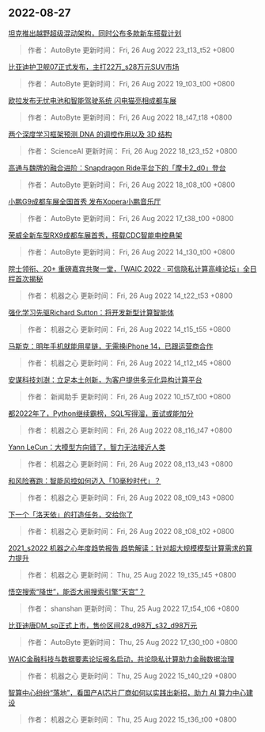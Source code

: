 
## 2022-08-27

 [坦克推出越野超级混动架构，同时公布多款新车搭载计划](https://www.jiqizhixin.com/articles/2022-08-26-16)

> 作者： AutoByte  更新时间： Fri, 26 Aug 2022 23_t13_t52 +0800

 [比亚迪护卫舰07正式发布，主打22万_s28万元SUV市场](https://www.jiqizhixin.com/articles/2022-08-26-15)

> 作者： AutoByte  更新时间： Fri, 26 Aug 2022 19_t03_t00 +0800

 [欧拉发布无忧电池和智能驾驶系统 闪电猫亮相成都车展](https://www.jiqizhixin.com/articles/2022-08-26-14)

> 作者： AutoByte  更新时间： Fri, 26 Aug 2022 18_t47_t18 +0800

 [两个深度学习框架预测 DNA 的调控作用以及 3D 结构](https://www.jiqizhixin.com/articles/2022-08-26-13)

> 作者： ScienceAI  更新时间： Fri, 26 Aug 2022 18_t23_t52 +0800

 [高通与魏牌的融合进阶：Snapdragon Ride平台下的「摩卡2_d0」登台](https://www.jiqizhixin.com/articles/2022-08-26-12)

> 作者： AutoByte  更新时间： Fri, 26 Aug 2022 18_t08_t00 +0800

 [小鹏G9成都车展全国首秀 发布Xopera小鹏音乐厅](https://www.jiqizhixin.com/articles/2022-08-26-11)

> 作者： AutoByte  更新时间： Fri, 26 Aug 2022 17_t38_t00 +0800

 [荣威全新车型RX9成都车展首秀，搭载CDC智能电控悬架](https://www.jiqizhixin.com/articles/2022-08-26-10)

> 作者： AutoByte  更新时间： Fri, 26 Aug 2022 14_t30_t00 +0800

 [院士领衔、20+ 重磅嘉宾共聚一堂，「WAIC 2022 · 可信隐私计算高峰论坛」全日程首次揭秘](https://www.jiqizhixin.com/articles/2022-08-26-9)

> 作者： 机器之心  更新时间： Fri, 26 Aug 2022 14_t22_t53 +0800

 [强化学习先驱Richard Sutton：将开发新型计算智能体](https://www.jiqizhixin.com/articles/2022-08-26-8)

> 作者： 机器之心  更新时间： Fri, 26 Aug 2022 14_t15_t55 +0800

 [马斯克：明年手机就能用星链，无需换iPhone 14，已跟运营商合作](https://www.jiqizhixin.com/articles/2022-08-26-7)

> 作者： 机器之心  更新时间： Fri, 26 Aug 2022 14_t12_t45 +0800

 [安谋科技刘澍：立足本土创新，为客户提供多元化异构计算平台](https://www.jiqizhixin.com/articles/2022-08-26-6)

> 作者： 新闻助手  更新时间： Fri, 26 Aug 2022 10_t57_t00 +0800

 [都2022年了，Python继续霸榜，SQL写得溜，面试或能加分](https://www.jiqizhixin.com/articles/2022-08-26-4)

> 作者： 机器之心  更新时间： Fri, 26 Aug 2022 08_t16_t47 +0800

 [Yann LeCun：大模型方向错了，智力无法接近人类](https://www.jiqizhixin.com/articles/2022-08-26-3)

> 作者： 机器之心  更新时间： Fri, 26 Aug 2022 08_t13_t43 +0800

 [和风险赛跑：智能风控如何迈入「10毫秒时代」？](https://www.jiqizhixin.com/articles/2022-08-26-2)

> 作者： 机器之心  更新时间： Fri, 26 Aug 2022 08_t09_t43 +0800

 [下一个「洛天依」的打造任务，交给你了](https://www.jiqizhixin.com/articles/2022-08-26)

> 作者： 机器之心  更新时间： Fri, 26 Aug 2022 08_t08_t02 +0800

 [2021_s2022 机器之心年度趋势报告   趋势解读：针对超大规模模型计算需求的算力提升](https://www.jiqizhixin.com/articles/2022-08-25-11)

> 作者： 机器之心  更新时间： Thu, 25 Aug 2022 19_t35_t45 +0800

 [悟空搜索“降世”，能否大闹搜索引擎“天宫”？](https://www.jiqizhixin.com/articles/2022-08-25-10)

> 作者： shanshan  更新时间： Thu, 25 Aug 2022 17_t54_t06 +0800

 [比亚迪唐DM_sp正式上市，售价区间28_d98万_s32_d98万元](https://www.jiqizhixin.com/articles/2022-08-25-9)

> 作者： AutoByte  更新时间： Thu, 25 Aug 2022 17_t30_t00 +0800

 [WAIC金融科技与数据要素论坛报名启动，共论隐私计算助力金融数据治理](https://www.jiqizhixin.com/articles/2022-08-25-8)

> 作者： 机器之心  更新时间： Thu, 25 Aug 2022 15_t40_t29 +0800

 [智算中心纷纷“落地”，看国产AI芯片厂商如何以实践出新招，助力 AI 算力中心建设](https://www.jiqizhixin.com/articles/2022-08-25-7)

> 作者： 机器之心  更新时间： Thu, 25 Aug 2022 15_t36_t00 +0800
